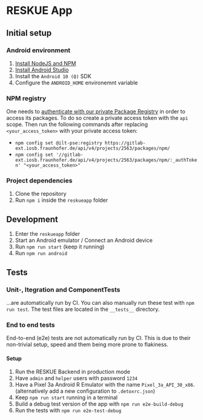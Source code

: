 # RESKUE App

## Initial setup

### Android environment

1. [Install NodeJS and NPM](https://nodejs.org/en/download/package-manager/)
2. [Install Android Studio](https://developer.android.com/studio/install)
3. Install the `Android 10 (Q)` SDK
4. Configure the `ANDROID_HOME` environemnt variable

### NPM registry

One needs to [authenticate with our private Package Registry](https://docs.gitlab.com/ee/user/packages/npm_registry/#authenticate-to-the-package-registry) in order to access its packages. To do so create a private access token with the `api` scope. Then run the following commands after replacing `<your_access_token>` with your private access token:

- `npm config set @ilt-pse:registry https://gitlab-ext.iosb.fraunhofer.de/api/v4/projects/2563/packages/npm/`
- `npm config set '//gitlab-ext.iosb.fraunhofer.de/api/v4/projects/2563/packages/npm/:_authToken' "<your_access_token>"`

### Project dependencies

1. Clone the repository
2. Run `npm i` inside the `reskueapp` folder

## Development

1. Enter the `reskueapp` folder
2. Start an Android emulator / Connect an Android device
3. Run `npm run start` (keep it running)
4. Run `npm run android`

## Tests

### Unit-, Itegration and ComponentTests

...are automatically run by CI.
You can also manually run these test with `npm run test`.
The test files are located in the `__tests__` directory.

### End to end tests

End-to-end (e2e) tests are not automatically run by CI.
This is due to their non-trivial setup, speed and them being more prone to flakiness.

#### Setup

1. Run the RESKUE Backend in production mode
2. Have `admin` and `helper` users with password `1234`
3. Have a Pixel 3a Android R Emulator with the name `Pixel_3a_API_30_x86`. (alternatively add a new configuration to `.detoxrc.json`)
4. Keep `npm run start` running in a terminal
5. Build a debug test version of the app with `npm run e2e-build-debug`
6. Run the tests with `npm run e2e-test-debug`
